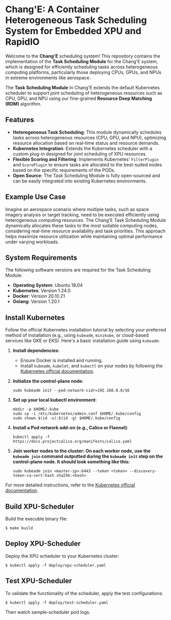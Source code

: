 # Chang'E: A Container Heterogeneous Task Scheduling System for Embedded XPU and RapidIO

Welcome to the **Chang'E** scheduling system! This repository contains the implementation of the **Task Scheduling Module** for the Chang'E system, which is designed for efficiently scheduling tasks across heterogeneous computing platforms, particularly those deploying CPUs, GPUs, and NPUs in extreme environments like aerospace.

The **Task Scheduling Module** in Chang'E extends the default Kubernetes scheduler to support joint scheduling of heterogeneous resources such as CPU, GPU, and NPU using our fine-grained **Resource Deep Matching (RDM)** algorithm.

## Features

- **Heterogeneous Task Scheduling**: This module dynamically schedules tasks across heterogeneous resources (CPU, GPU, and NPU), optimizing resource allocation based on real-time status and resource demands.
- **Kubernetes Integration**: Extends the Kubernetes scheduler with a custom plug-in designed for joint scheduling of XPU resources.
- **Flexible Scoring and Filtering**: Implements Kubernetes' `FilterPlugin` and `ScorePlugin` to ensure tasks are allocated to the best-suited nodes based on the specific requirements of the PODs.
- **Open Source**: The Task Scheduling Module is fully open-sourced and can be easily integrated into existing Kubernetes environments.

## Example Use Case
Imagine an aerospace scenario where multiple tasks, such as space imagery analysis or target tracking, need to be executed efficiently using heterogeneous computing resources. The Chang'E Task Scheduling Module dynamically allocates these tasks to the most suitable computing nodes, considering real-time resource availability and task priorities. This approach helps maximize resource utilization while maintaining optimal performance under varying workloads.

## System Requirements

The following software versions are required for the Task Scheduling Module:

- **Operating System**: Ubuntu 18.04
- **Kubernetes**: Version 1.24.0
- **Docker**: Version 20.10.21
- **Golang**: Version 1.20.1

## Install Kubernetes
Follow the official Kubernetes installation tutorial by selecting your preferred method of installation (e.g., using `kubeadm`, `minikube`, or cloud-based services like GKE or EKS). Here's a basic installation guide using `kubeadm`:

1. **Install dependencies**:
   - Ensure Docker is installed and running.
   - Install `kubeadm`, `kubelet`, and `kubectl` on your nodes by following the [Kubernetes official documentation](https://kubernetes.io/docs/setup/production-environment/tools/kubeadm/install-kubeadm/).

2. **Initialize the control-plane node**:
   ```shell
   sudo kubeadm init --pod-network-cidr=192.168.0.0/16
3. **Set up your local kubectl environment**:
    ```shell
    mkdir -p $HOME/.kube
    sudo cp -i /etc/kubernetes/admin.conf $HOME/.kube/config
    sudo chown $(id -u):$(id -g) $HOME/.kube/config
4. **Install a Pod network add-on (e.g., Calico or Flannel)**:
    ```shell
    kubectl apply -f https://docs.projectcalico.org/manifests/calico.yaml
5. **Join worker nodes to the cluster: On each worker node, use the `kubeadm join` command outputted during the `kubeadm init` step on the control-plane node. It should look something like this:**
    ```shell
    sudo kubeadm join <master-ip>:6443 --token <token> --discovery-token-ca-cert-hash sha256:<hash>
For more detailed instructions, refer to the [Kubernetes official documentation](https://kubernetes.io/docs/home/).

## Build XPU-Scheduler
Build the execuble binary file:
```shell
$ make build
```
## Deploy XPU-Scheduler
Deploy the XPU scheduler to your Kubernetes cluster:
```shell
$ kubectl apply -f deploy/xpu-scheduler.yaml
```

## Test XPU-Scheduler
To validate the functionality of the scheduler, apply the test configurations:
```shell
$ kubectl apply -f deploy/test-scheduler.yaml
```

Then watch sample-scheduler pod logs.

